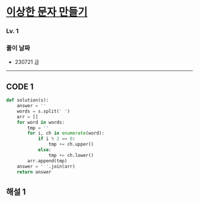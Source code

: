 # [이상한 문자 만들기](https://school.programmers.co.kr/learn/courses/30/lessons/12930)

### Lv. 1

### 풀이 날짜

- 230721 금

---

## CODE 1

```python
def solution(s):
    answer = ''
    words = s.split(' ')
    arr = []
    for word in words:
        tmp = ''
        for i, ch in enumerate(word):
            if i % 2 == 0:
                tmp += ch.upper()
            else:
                tmp += ch.lower()
        arr.append(tmp)
    answer = ' '.join(arr)
    return answer

```

## 해설 1
